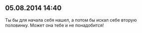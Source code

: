 ## 05.08.2014 14:40

Ты бы для начала себя нашел, а потом бы искал себе вторую половинку. Может она тебе и не
понадобится!
